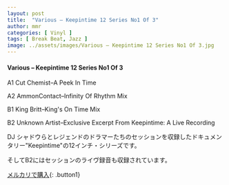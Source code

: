 ```yaml
---
layout: post
title:  "Various – Keepintime 12 Series No1 Of 3"
author: mmr
categories: [ Vinyl ]
tags: [ Break Beat, Jazz ]
image: ../assets/images/Various – Keepintime 12 Series No1 Of 3.jpg
---
```


#### Various – Keepintime 12 Series No1 Of 3

A1  Cut Chemist–A Peek In Time

A2  AmmonContact–Infinity Of Rhythm Mix

B1  King Britt–King's On Time Mix

B2  Unknown Artist–Exclusive Excerpt From Keepintime: A Live Recording


DJ シャドウらとレジェンドのドラマーたちのセッションを収録したドキュメンタリー"Keepintime"の12インチ・シリーズです。

そしてB2にはセッションのライヴ録音も収録されています。


[メルカリで購入](https://jp.mercari.com/item/m29653192560){: .button1}

